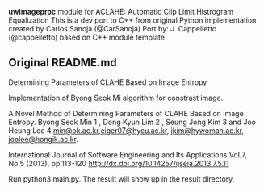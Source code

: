 **uwimageproc** module for ACLAHE: Automatic Clip Limit Histrogram Equalization
This is a dev port to C++ from original Python implementation created by Carlos Sanoja (@CarSanoja)
Port by: J. Cappelletto (@cappelletto) based on C++ module template

Original README.md
------------------------------------------------------

Determining Parameters of CLAHE Based on Image Entropy

Implementation of Byong Seok Mi algorithm for constrast image.

A Novel Method of Determining Parameters of CLAHE Based on
Image Entropy. Byong Seok Min 1 , Dong Kyun Lim 2 , Seung Jong Kim 3 and Joo Heung Lee 4
min@ok.ac.kr,eiger07@hycu.ac.kr, jkim@hywoman.ac.kr, joolee@hongik.ac.kr.

International Journal of Software Engineering and Its Applications Vol.7, No.5 (2013), pp.113-120
http://dx.doi.org/10.14257/ijseia.2013.7.5.11

Run python3 main.py. The result will show up in the result directory.
